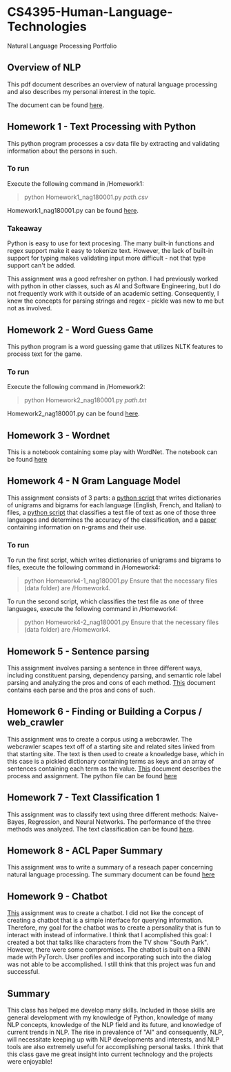 # CS4395-Human-Language-Technologies
Natural Language Processing Portfolio

## Overview of NLP
This pdf document describes an overview of natural language processing and also describes my personal interest in the topic.

The document can be found [here](https://github.com/NoahAGonzales/CS4395-Human-Language-Technologies/blob/18a6401e5b0cacc9d8d76f95f4aaa12601676591/Overview_of_NLP.pdf).

## Homework 1 - Text Processing with Python
This python program processes a csv data file by extracting and validating information about the persons in such.

### To run
Execute the following command in /Homework1:
> python Homework1_nag180001.py *path.csv*

Homework1_nag180001.py can be found [here](https://github.com/NoahAGonzales/CS4395-Human-Language-Technologies/blob/03f8d9fa7e4305c78397c615cd8d086383db9301/Homework1/Homework1_nag180001.py).

### Takeaway
Python is easy to use for text procesing. 
The many built-in functions and regex support make it easy to tokenize text.
However, the lack of built-in support for typing makes validating input more difficult - not that type support can't be added.

This assignment was a good refresher on python.
I had previously worked with python in other classes, such as AI and Software Engineering, but I do not frequently work with it outside of an academic setting.
Consequently, I knew the concepts for parsing strings and regex - pickle was new to me but not as involved.

## Homework 2 - Word Guess Game
This python program is a word guessing game that utilizes NLTK features to process text for the game.

### To run
Execute the following command in /Homework2:
> python Homework2_nag180001.py *path.txt*

Homework2_nag180001.py can be found [here](https://github.com/NoahAGonzales/CS4395-Human-Language-Technologies/blob/21e50defca4c63080bb6f54d82e7bb5567324c86/Homework2/Homework2_nag180001.py).


## Homework 3 - Wordnet
This is a notebook containing some play with WordNet.
The notebook can be found [here](https://github.com/NoahAGonzales/CS4395-Human-Language-Technologies/blob/129340376f09cbc09028c70dad6e6191b16bf686/Homework3/HLT3_nag180001.ipynb)


## Homework 4 - N Gram Language Model
This assignment consists of 3 parts: a [python script](https://github.com/NoahAGonzales/CS4395-Human-Language-Technologies/blob/b73221efc7121e7ad271c3bd6b00f95a8a226477/Homework4/Homework4-1_nag180001.py) that writes dictionaries of unigrams and bigrams for each language (English, French, and Italian) to files, a [python script](https://github.com/NoahAGonzales/CS4395-Human-Language-Technologies/blob/b73221efc7121e7ad271c3bd6b00f95a8a226477/Homework4/Homework4-2_nag180001.py) that classifies a test file of text as one of those three languages and determines the accuracy of the classification, and a [paper](https://github.com/NoahAGonzales/CS4395-Human-Language-Technologies/blob/b73221efc7121e7ad271c3bd6b00f95a8a226477/Homework4/Homework4-3_nag180001.pdf) containing information on n-grams and their use.

### To run
To run the first script, which writes dictionaries of unigrams and bigrams to files, execute the following command in /Homework4:
> python Homework4-1_nag180001.py
Ensure that the necessary files (data folder) are /Homework4.


To run the second script, which classifies the test file as one of three languages, execute the following command in /Homework4:
> python Homework4-2_nag180001.py
Ensure that the necessary files (data folder) are /Homework4.

## Homework 5 - Sentence parsing
This assignment involves parsing a sentence in three different ways, including constituent parsing, dependency parsing, and semantic role label parsing and analyzing the pros and cons of each method. [This](https://github.com/NoahAGonzales/CS4395-Human-Language-Technologies/blob/362e742b2f1b7cda775642c4b2a0e1db9499bbbd/Homework5/Homework5_nag180001.pdf) document contains each parse and the pros and cons of such.

## Homework 6 - Finding or Building a Corpus / web_crawler
This assignment was to create a corpus using a webcrawler.
The webcrawler scapes text off of a starting site and related sites linked from that starting site.
The text is then used to create a knowledge base, which in this case is a pickled dictionary containing terms as keys and an array of sentences containing each term as the value. [This](https://github.com/NoahAGonzales/CS4395-Human-Language-Technologies/blob/bf0a1971c0296f8f68b95bf14c40c47c171a0443/Homework6/Homework6-webcrawler_nag180001.pdf) document describes the process and assignment.
The python file can be found [here](https://github.com/NoahAGonzales/CS4395-Human-Language-Technologies/blob/bf0a1971c0296f8f68b95bf14c40c47c171a0443/Homework6/Homework6_nag180001.py)

## Homework 7 - Text Classification 1
This assignment was to classify text using three different methods: Naive-Bayes, Regression, and Neural Networks. 
The performance of the three methods was analyzed.
The text classification can be found [here](https://github.com/NoahAGonzales/CS4395-Human-Language-Technologies/blob/1d57aca76b518aab90e381ddcb94a47b48eafc5e/Homework7/Homework7_nag180001.pdf).

## Homework 8 - ACL Paper Summary
This assignment was to write a summary of a reseach paper concerning natural language processing. The summary document can be found [here](https://github.com/NoahAGonzales/CS4395-Human-Language-Technologies/blob/87b0f845f25be33d938b36fd84b68a22ba36160e/Homework8/Homework8_nag180001.pdf)

## Homework 9 - Chatbot
[This](https://github.com/NoahAGonzales/CS4395-Human-Language-Technologies/tree/main/Homework9) assignment was to create a chatbot. I did not like the concept of creating a chatbot that is a simple interface for querying information. Therefore, my goal for the chatbot was to create a personality that is fun to interact with instead of informative. I think that I acomplished this goal: I created a bot that talks like characters from the TV show "South Park". However, there were some compromises. The chatbot is built on a RNN made with PyTorch. User profiles and incorporating such into the dialog was not able to be accomplished. I still think that this project was fun and successful. 

## Summary
This class has helped me develop many skills. Included in those skills are general development with my knowledge of Python, knowledge of many NLP concepts, knowledge of the NLP field and its future, and knowledge of current trends in NLP. The rise in prevalence of "AI" and consequently, NLP, will necessitate keeping up with NLP developments and interests, and NLP tools are also extremely useful for accomplishing personal tasks. I think that this class gave me great insight into current technology and the projects were enjoyable!
